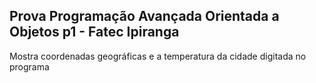 ## Prova Programação Avançada Orientada a Objetos p1 - Fatec Ipiranga
Mostra coordenadas geográficas e a temperatura da cidade digitada no programa
